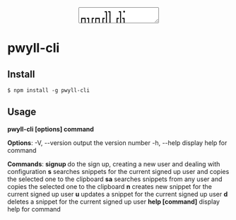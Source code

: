 <div align="center">
    <textarea>
       ┓┓  ┓•
┏┓┓┏┏┓┏┃┃ ┏┃┓
┣┛┗┻┛┗┫┗┗━┗┗┗
┛     ┛
the cli for the simple snippet manager service<br>
    </textarea>
</div>

# pwyll-cli

## Install

`$ npm install -g pwyll-cli`

## Usage

**pwyll-cli [options] command**

**Options**:
  -V, --version            output the version number
  -h, --help               display help for command

**Commands**:
  **signup <url> <username>**  do the sign up, creating a new user and dealing with configuration
  **s**                        searches snippets for the current signed up user and copies the selected one to the clipboard
  **sa**                       searches snippets from any user and copies the selected one to the clipboard
  **n**                        creates new snippet for the current signed up user
  **u**                        updates a snippet for the current signed up user
  **d**                        deletes a snippet for the current signed up user
  **help [command]**           display help for command

